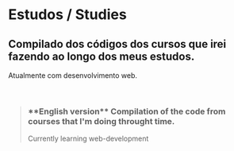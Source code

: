 # Estudos / Studies

<h2>Compilado dos códigos dos cursos que irei fazendo ao longo dos meus estudos. </h2>
<p>Atualmente com desenvolvimento web.</p>

<br>

><h3>**English version** Compilation of the code from courses that I'm doing throught time. </h3>
><p> Currently learning web-development</p>
